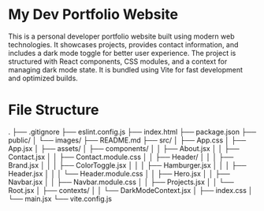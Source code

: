 # My Dev Portfolio Website

This is a personal developer portfolio website built using modern web technologies. It showcases projects, provides contact information, and includes a dark mode toggle for better user experience. The project is structured with React components, CSS modules, and a context for managing dark mode state. It is bundled using Vite for fast development and optimized builds.

# File Structure

. ├── .gitignore ├── eslint.config.js ├── index.html ├── package.json ├── public/ │ └── images/ ├── README.md ├── src/ │ ├── App.css │ ├── App.jsx │ ├── assets/ │ ├── components/ │ │ ├── About.jsx │ │ ├── Contact.jsx │ │ ├── Contact.module.css │ │ ├── Header/ │ │ │ ├── Brand.jsx │ │ │ ├── ColorToggle.jsx │ │ │ ├── Hamburger.jsx │ │ │ ├── Header.jsx │ │ │ └── Header.module.css │ │ ├── Hero.jsx │ │ ├── Navbar.jsx │ │ ├── Navbar.module.css │ │ ├── Projects.jsx │ │ └── Root.jsx │ ├── contexts/ │ │ └── DarkModeContext.jsx │ ├── index.css │ └── main.jsx └── vite.config.js

<!-- .
├── .gitignore
├── eslint.config.js
├── index.html
├── package.json
├── public/
│ └── images/
├── README.md
├── src/
│ ├── App.css
│ ├── App.jsx
│ ├── assets/
│ ├── components/
│ │ ├── About.jsx
│ │ ├── Contact.jsx
│ │ ├── Contact.module.css
│ │ ├── Header/
│ │ │ ├── Brand.jsx
│ │ │ ├── ColorToggle.jsx
│ │ │ ├── Hamburger.jsx
│ │ │ ├── Header.jsx
│ │ │ └── Header.module.css
│ │ ├── Hero.jsx
│ │ ├── Navbar.jsx
│ │ ├── Navbar.module.css
│ │ ├── Projects.jsx
│ │ └── Root.jsx
│ ├── contexts/
│ │ └── DarkModeContext.jsx
│ ├── index.css
│ └── main.jsx
└── vite.config.js -->
